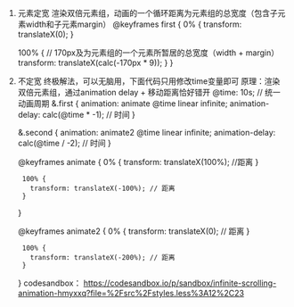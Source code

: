1. 元素定宽
渲染双倍元素组，动画的一个循环距离为元素组的总宽度（包含子元素width和子元素margin）
 @keyframes first {
      0% {
        transform: translateX(0);
      }

      100% {
        // 170px及为元素组的一个元素所暂居的总宽度（width + margin）
        transform: translateX(calc(-170px * 9)); 
      }
    }
2. 不定宽
终极解法，可以无脑用，下面代码只用修改time变量即可
原理：渲染双倍元素组，通过animation delay + 移动距离恰好错开
      @time: 10s; // 统一动画周期
      &.first {
        animation: animate @time linear infinite;
        animation-delay: calc(@time * -1); // 时间
      }

      &.second {
        animation: animate2 @time linear infinite;
        animation-delay: calc(@time / -2); // 时间
      }

      @keyframes animate {
        0% {
          transform: translateX(100%); //距离
        }

        100% {
          transform: translateX(-100%); // 距离
        }
      }

      @keyframes animate2 {
        0% {
          transform: translateX(0); // 距离
        }

        100% {
          transform: translateX(-200%); // 距离
        }
      }
codesandbox：
https://codesandbox.io/p/sandbox/infinite-scrolling-animation-hmyxxq?file=%2Fsrc%2Fstyles.less%3A12%2C23
